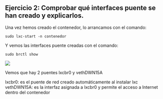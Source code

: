 ## Ejercicio 2: Comprobar qué interfaces puente se han creado y explicarlos.

Una vez hemos creado el contenedor, lo arrancamos con el comando: 

    sudo lxc-start -n contenedor
    
Y vemos las interfaces puente creadas con el comando:

    sudo brctl show
    
![](http://googledrive.com/host/0ByKPAGLB_FgcU1E3LVk2dWxsVzA/3-2-1.png)


Vemos que hay 2 puentes lxcbr0 y vethDWN15A

lxcbr0: es el puente de red creado automáticamente al instalar lxc
vethDWN15A: es la interfaz asignada a lxcbr0 y permite el acceso a Internet dentro del contenedor
